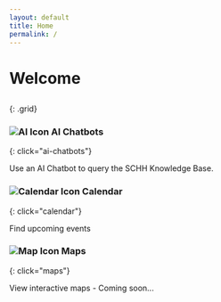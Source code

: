 ```yaml
---
layout: default
title: Home
permalink: /
---
```



# Welcome



##
{: .grid}


### ![AI Icon](https://upload.wikimedia.org/wikipedia/commons/2/23/Noun_project_194.svg) AI Chatbots
{: click="ai-chatbots"}

Use an AI Chatbot to query the SCHH Knowledge Base.  


### ![Calendar Icon](https://upload.wikimedia.org/wikipedia/commons/8/82/Calendar_Icon_v1.svg) Calendar
{: click="calendar"}

Find upcoming events

### ![Map Icon](https://upload.wikimedia.org/wikipedia/commons/8/86/Interactive_Map_icon.svg) Maps
{: click="maps"}

View interactive maps - Coming soon...
